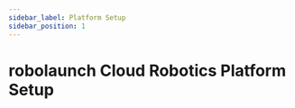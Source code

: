 ```yaml
---
sidebar_label: Platform Setup
sidebar_position: 1
---
```

# robolaunch Cloud Robotics Platform Setup